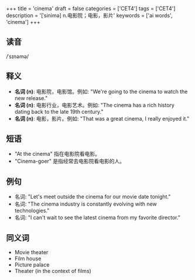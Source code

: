 +++
title = 'cinema'
draft = false
categories = ['CET4']
tags = ['CET4']
description = '[ˈsinimə] n.电影院；电影，影片'
keywords = ['ai words', 'cinema']
+++

## 读音
/ˈsɪnəmə/

## 释义
- **名词 (n)**: 电影院，电影馆。例如: "We're going to the cinema to watch the new release."
- **名词 (n)**: 电影行业，电影艺术。例如: "The cinema has a rich history dating back to the late 19th century."
- **名词 (n)**: 电影，影片。例如: "That was a great cinema, I really enjoyed it."

## 短语
- "At the cinema" 指在电影院看电影。
- "Cinema-goer" 是指经常去电影院看电影的人。

## 例句
- 名词: "Let's meet outside the cinema for our movie date tonight."
- 名词: "The cinema industry is constantly evolving with new technologies."
- 名词: "I can't wait to see the latest cinema from my favorite director."

## 同义词
- Movie theater
- Film house
- Picture palace
- Theater (in the context of films)
